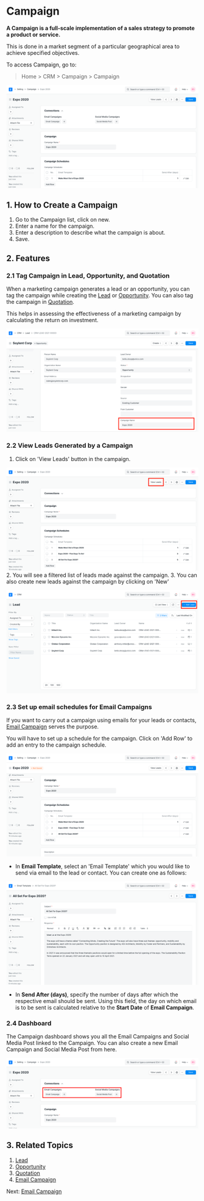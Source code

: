 
# Campaign


**A Campaign is a full-scale implementation of a sales strategy to promote a
product or service.**


This is done in a market segment of a particular geographical area to achieve specified objectives.


To access Campaign, go to:



> 
> Home > CRM > Campaign > Campaign
> 
> 
> 


![Campaign](/files/campaign.png)


## 1. How to Create a Campaign


1. Go to the Campaign list, click on new.
2. Enter a name for the campaign.
3. Enter a description to describe what the campaign is about.
4. Save.


## 2. Features


### 2.1 Tag Campaign in Lead, Opportunity, and Quotation


When a marketing campaign generates a lead or an opportunity, you can tag the campaign while creating the [Lead](/docs/en/CRM/lead) or [Opportunity](/docs/en/CRM/opportunity). You can also tag the campaign in [Quotation](/docs/en/selling/quotation).


This helps in assessing the effectiveness of a marketing campaign by calculating the return on investment.


![Campaign in Lead](/files/campaign-in-lead.png)


### 2.2 View Leads Generated by a Campaign


1. Click on 'View Leads' button in the campaign.


![Campaign - View Leads](/files/campaign-view-leads.png)
2. You will see a filtered list of leads made against the campaign.
3. You can also create new leads against the campaign by clicking on 'New'


![Campaign - New Lead](/files/campaign-new-lead.png)


### 2.3 Set up email schedules for Email Campaigns


If you want to carry out a campaign using emails for your leads or contacts, [Email Campaign](/docs/en/CRM/email-campaign) serves the purpose.


You will have to set up a schedule for the campaign. Click on 'Add Row' to add an entry to the campaign schedule.


![Campaign Schedule](/files/campaign-email-schedule.png)


* In **Email Template**, select an 'Email Template' which you would like to send via email to the lead or contact. You can create one as follows:


![Campaign - Email Template](/files/email-template.png)


* In **Send After (days)**, specify the number of days after which the respective email should be sent. Using this field, the day on which email is to be sent is calculated relative to the **Start Date** of **Email Campaign**.


### 2.4 Dashboard


The Campaign dashboard shows you all the Email Campaigns and Social Media Post linked to the Campaign. You can also create a new Email Campaign and Social Media Post from here.


![Campaign Dashboard](/files/campaign-dashboard.png)


## 3. Related Topics


1. [Lead](/docs/en/CRM/lead)
2. [Opportunity](/docs/en/CRM/opportunity)
3. [Quotation](/docs/en/selling/quotation)
4. [Email Campaign](/docs/en/CRM/email-campaign)


Next: [Email Campaign](/docs/en/CRM/email-campaign)


